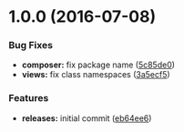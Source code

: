 <a name="1.0.0"></a>
# 1.0.0 (2016-07-08)


### Bug Fixes

* **composer:** fix package name ([5c85de0](https://github.com/hypeJunction/hypeDiscussions/commit/5c85de0))
* **views:** fix class namespaces ([3a5ecf5](https://github.com/hypeJunction/hypeDiscussions/commit/3a5ecf5))

### Features

* **releases:** initial commit ([eb64ee6](https://github.com/hypeJunction/hypeDiscussions/commit/eb64ee6))



